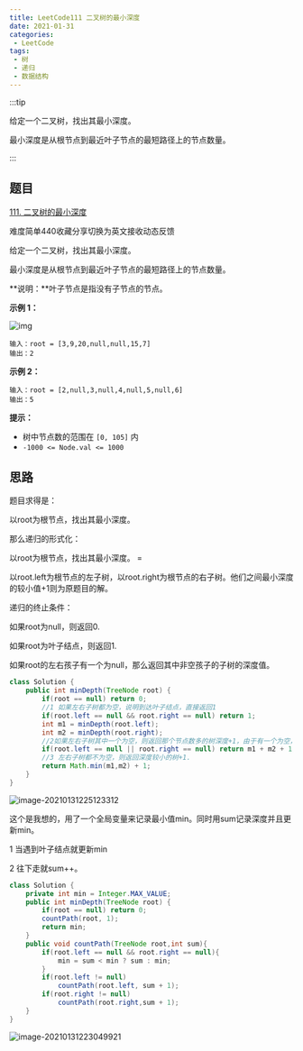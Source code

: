 ```yaml
---
title: LeetCode111 二叉树的最小深度
date: 2021-01-31
categories:
 - LeetCode
tags:
 - 树
 - 递归
 - 数据结构
---
```


:::tip

给定一个二叉树，找出其最小深度。

最小深度是从根节点到最近叶子节点的最短路径上的节点数量。

:::

<!-- more -->

## 题目

[111. 二叉树的最小深度](https://leetcode-cn.com/problems/minimum-depth-of-binary-tree/)

难度简单440收藏分享切换为英文接收动态反馈

给定一个二叉树，找出其最小深度。

最小深度是从根节点到最近叶子节点的最短路径上的节点数量。

**说明：**叶子节点是指没有子节点的节点。

 

**示例 1：**

![img](https://i.loli.net/2021/01/31/vzCtwG1Euqk4pV9.jpg)

```
输入：root = [3,9,20,null,null,15,7]
输出：2
```

**示例 2：**

```
输入：root = [2,null,3,null,4,null,5,null,6]
输出：5
```

 

**提示：**

- 树中节点数的范围在 `[0, 105]` 内
- `-1000 <= Node.val <= 1000`

## 思路

题目求得是：

以root为根节点，找出其最小深度。

那么递归的形式化：

以root为根节点，找出其最小深度。 = 

以root.left为根节点的左子树，以root.right为根节点的右子树。他们之间最小深度的较小值+1则为原题目的解。

递归的终止条件：

如果root为null，则返回0.

如果root为叶子结点，则返回1.

如果root的左右孩子有一个为null，那么返回其中非空孩子的子树的深度值。

```java
class Solution {
    public int minDepth(TreeNode root) {
        if(root == null) return 0;
        //1 如果左右子树都为空，说明到达叶子结点，直接返回1
        if(root.left == null && root.right == null) return 1;
        int m1 = minDepth(root.left);
        int m2 = minDepth(root.right);
        //2如果左右子树其中一个为空，则返回那个节点数多的树深度+1，由于有一个为空，必有一个为0
        if(root.left == null || root.right == null) return m1 + m2 + 1;
        //3 左右子树都不为空，则返回深度较小的树+1.
        return Math.min(m1,m2) + 1;
    }
}
```

![image-20210131225123312](https://i.loli.net/2021/01/31/lXMxIsvdPGrHJfg.png)



这个是我想的，用了一个全局变量来记录最小值min。同时用sum记录深度并且更新min。

1 当遇到叶子结点就更新min

2 往下走就sum++。

```java
class Solution {
    private int min = Integer.MAX_VALUE;
    public int minDepth(TreeNode root) {
        if(root == null) return 0;
        countPath(root, 1);
        return min;
    }
    public void countPath(TreeNode root,int sum){
        if(root.left == null && root.right == null){
            min = sum < min ? sum : min;
        }
        if(root.left != null)
            countPath(root.left, sum + 1);
        if(root.right != null)
            countPath(root.right,sum + 1);
    }
}
```

![image-20210131223049921](https://i.loli.net/2021/02/01/qSJ7wKxVQDfLjie.png)